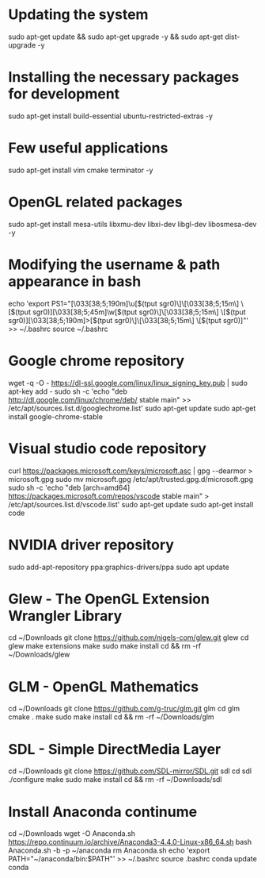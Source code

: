 # Updating the system
sudo apt-get update && sudo apt-get upgrade -y && sudo apt-get dist-upgrade -y

# Installing the necessary packages for development 
sudo apt-get install build-essential ubuntu-restricted-extras -y

# Few useful applications
sudo apt-get install vim cmake terminator -y

# OpenGL related packages
sudo apt-get install mesa-utils libxmu-dev libxi-dev libgl-dev libosmesa-dev -y

# Modifying the username & path appearance in bash
echo 'export PS1="\[\033[38;5;190m\]\u\[$(tput sgr0)\]\[\033[38;5;15m\] \[$(tput sgr0)\]\[\033[38;5;45m\]\w\[$(tput sgr0)\]\[\033[38;5;15m\] \[$(tput sgr0)\]\[\033[38;5;190m\]>\[$(tput sgr0)\]\[\033[38;5;15m\] \[$(tput sgr0)\]"' >> ~/.bashrc
source ~/.bashrc

# Google chrome repository
wget -q -O - https://dl-ssl.google.com/linux/linux_signing_key.pub | sudo apt-key add -
sudo sh -c 'echo "deb http://dl.google.com/linux/chrome/deb/ stable main" >> /etc/apt/sources.list.d/googlechrome.list'
sudo apt-get update
sudo apt-get install google-chrome-stable

# Visual studio code repository
curl https://packages.microsoft.com/keys/microsoft.asc | gpg --dearmor > microsoft.gpg
sudo mv microsoft.gpg /etc/apt/trusted.gpg.d/microsoft.gpg
sudo sh -c 'echo "deb [arch=amd64] https://packages.microsoft.com/repos/vscode stable main" > /etc/apt/sources.list.d/vscode.list'
sudo apt-get update
sudo apt-get install code

# NVIDIA driver repository
sudo add-apt-repository ppa:graphics-drivers/ppa
sudo apt update

# Glew - The OpenGL Extension Wrangler Library
cd ~/Downloads
git clone https://github.com/nigels-com/glew.git glew
cd glew
make extensions
make
sudo make install
cd && rm -rf ~/Downloads/glew

# GLM - OpenGL Mathematics
cd ~/Downloads
git clone https://github.com/g-truc/glm.git glm
cd glm
cmake .
make
sudo make install
cd && rm -rf ~/Downloads/glm

# SDL - Simple DirectMedia Layer
cd ~/Downloads
git clone https://github.com/SDL-mirror/SDL.git sdl
cd sdl
./configure
make
sudo make install
cd && rm -rf ~/Downloads/sdl

# Install Anaconda continume
cd ~/Downloads
wget -O Anaconda.sh https://repo.continuum.io/archive/Anaconda3-4.4.0-Linux-x86_64.sh
bash Anaconda.sh -b -p ~/anaconda
rm Anaconda.sh
echo 'export PATH="~/anaconda/bin:$PATH"' >> ~/.bashrc 
source .bashrc
conda update conda


